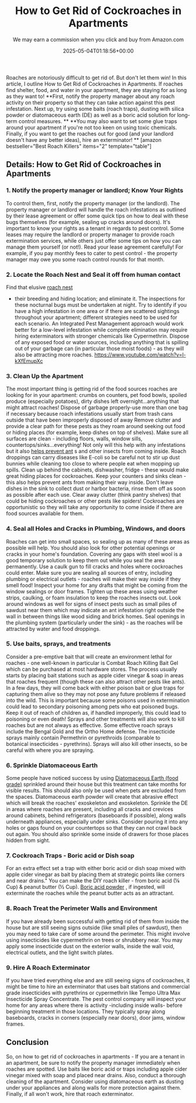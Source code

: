 ﻿---
author: We may earn a commission when you click and buy from Amazon.com
layout: post
title: How to Get Rid of Cockroaches in Apartments
date: '2025-05-04T01:18:56+00:00'
categories:
- Guide
tags: []
slug: /how-to-get-rid-of-cockroaches-in-apartments/
lastmod: 2025-05-07T12:21:27+03:00
---

Roaches are notoriously difficult to get rid of. But don't let them win! In this article, I outline How to Get Rid of Cockroaches in Apartments. If roaches find shelter, food, and water in your apartment, they are staying for as long as they want to!
**First, notify the property manager about any roach activity on their property so that they can take action against this pest infestation. Next up, try using some baits (roach traps), dusting with silica powder or diatomaceous earth (DE) as well as a boric acid solution for long-term control measures. **
**You may also want to set some glue traps around your apartment if you're not too keen on using toxic chemicals. Finally, if you want to get the roaches out for good (and your landlord doesn't have any better ideas), hire an exterminator! **
[amazon bestseller="Best Roach Killers" items="2" template="table"]
## Details: How to Get Rid of Cockroaches in Apartments
### 1. Notify the property manager or landlord; Know Your Rights
To control them, first, notify the property manager (or the landlord). The property manager or landlord will handle the roach infestations as outlined by their lease agreement or offer some quick tips on how to deal with these bugs themselves (for example, sealing up cracks around doors).
It's important to know your rights as a tenant in regards to pest control.
Some leases may require the landlord or property manager to provide roach extermination services, while others just offer some tips on how you can manage them yourself (or not!). Read your lease agreement carefully!
For example, if you pay monthly fees to cater to pest control - the property manager may owe you some roach control rounds for that month.
### 2. Locate the Roach Nest and Seal it off from human contact
Find that elusive
[roach nest](https://pestpolicy.com/how-to-find-a-roach-nest/)
- their breeding and hiding location; and eliminate it. The inspections for these nocturnal bugs must be undertaken at night.
Try to identify if you have a high infestation in one area or if there are scattered sightings throughout your apartment; different strategies need to be used for each scenario.
An Integrated Pest Management approach would work better for a low-level infestation while complete elimination may require hiring exterminators with stronger chemicals like Cypermethrin.
Dispose of any exposed food or water sources, including anything that is spilling out of your garbage can (in particular those moist foods) - as they will also be attracting more roaches.
https://www.youtube.com/watch?v=l-kXfEmupXc
### 3. Clean Up the Apartment
The most important thing is getting rid of the food sources roaches are looking for in your apartment: crumbs on counters, pet food bowls, spoiled produce (especially potatoes), dirty dishes left overnight...anything that might attract roaches!
Dispose of garbage properly-use more than one bag if necessary because roach infestations usually start from trash cans outside that have been improperly disposed of away
Remove clutter and provide a clear path for these pests as they roam around seeking out food or hiding places (for example, keep dishes on top of shelves).
Make sure all surfaces are clean - including floors, walls, window sills, countertops/sinks...everything! Not only will this help with any infestations but it also
[helps prevent ant](https://pestpolicy.com/how-to-get-rid-of-ants-in-the-bathroom/)
s and other insects from coming inside.
Roach droppings can carry diseases like E-coli so be careful not to stir up dust bunnies while cleaning too close to where people eat when mopping up spills.
Clean up behind the cabinets, dishwasher, fridge - these would make great hiding places for cockroaches.
Keep your counters and sinks clean - this also helps prevent ants from making their way inside.
Don't leave dishes in the sink to collect dust or harbor bacteria, rinse them off as soon as possible after each use.
Clear away clutter (think pantry shelves) that could be hiding cockroaches or other pests like spiders! Cockroaches are opportunistic so they will take any opportunity to come inside if there are food sources available for them.
### 4. Seal all Holes and Cracks in Plumbing, Windows, and doors
Roaches can get into small spaces, so sealing up as many of these areas as possible will help. You should also look for other potential openings or cracks in your home's foundation.
Covering any gaps with steel wool is a good temporary solution to keep them out while you seal the area permanently.
Use a caulk gun to fill cracks and holes where cockroaches could enter. Make sure you are sealing all sources of entry, including plumbing or electrical outlets - roaches will make their way inside if they smell food!
Inspect your home for any drafts that might be coming from the window sealings or door frames. Tighten up these areas using weather strips, caulking, or foam insulation to keep the roaches insects out.
Look around windows as well for signs of insect pests such as small piles of sawdust near them which may indicate an ant infestation right outside the wall in between things like wood siding and brick homes.
Seal openings in the plumbing system (particularly under the sink) - as the roaches will be attracted by water and food droppings.
### 5. Use baits, sprays, and treatments
Consider a pre-emptive bait that will create an environment lethal for roaches - one well-known in particular is Combat Roach Killing Bait Gel which can be purchased at most hardware stores.
The process usually starts by placing bait stations such as apple cider vinegar & soap in areas that roaches frequent (though these can also attract other pests like ants).
In a few days, they will come back with either poison bait or glue traps for capturing them alive so they may not pose any future problems if released into the wild. This is important because some poisons used in extermination could lead to secondary poisoning among pets who eat poisoned bugs.
Keep it out of reach of children as, if handled improperly, this could lead to poisoning or even death!
Sprays and other treatments will also work to kill roaches but are not always as effective. Some effective roach sprays include the Bengal Gold and the Ortho Home defense.
The insecticide sprays mainly contain Permethrin or pyrethroids (comparable to botanical insecticides - pyrethrins). Sprays will also kill other insects, so be careful with where you are spraying.
### 6. Sprinkle Diatomaceous Earth
Some people have noticed success by using
[Diatomaceous Earth (food grade)](https://pestpolicy.com/diatomaceous-earth/)
sprinkled around their house but this treatment can take months for visible results. This should also only be used when pets are excluded from the spaces.
Diatomaceous earth powder will create that abrasive effect which will break the roaches' exoskeleton and exoskeleton.
Sprinkle the DE in areas where roaches are present, including all cracks and crevices around cabinets, behind refrigerators (baseboards if possible), along walls underneath appliances, especially under sinks.
Consider pouring it into any holes or gaps found on your countertops so that they can not crawl back out again. You should also sprinkle some inside of drawers for those places hidden from sight.
### 7. Cockroach Traps - Boric acid or Dish soap
For an extra effect set a trap with either boric acid or dish soap mixed with apple cider vinegar as bait by placing them at strategic points like corners and near drains."
You can make the DIY roach killer - from boric acid (⅛ Cup) & peanut butter (½ Cup).
[Boric acid powder](https://pestpolicy.com/does-boric-acid-kill-roaches/)
, if ingested, will exterminate the roaches while the peanut butter acts as an attractant.
### 8. Roach Treat the Perimeter Walls and Environment
If you have already been successful with getting rid of them from inside the house but are still seeing signs outside (like small piles of sawdust), then you may need to take care of some around the perimeter.
This might involve using insecticides like cypermethrin on trees or shrubbery near. You may apply some insecticide dust on the exterior walls, inside the wall void, electrical outlets, and the light switch plates.
### 9. Hire A Roach Exterminator
If you have tried everything else and are still seeing signs of cockroaches, it might be time to hire an exterminator that uses bait stations and commercial grade insecticides with pyrethrins or cypermethrin like Tempo Ultra Max Insecticide Spray Concentrate.
The pest control company will inspect your home for any areas where there is activity -including inside walls- before beginning treatment in those locations.
They typically spray along baseboards, cracks in corners (especially near doors), door jams, window frames.
## Conclusion
So, on how to get rid of cockroaches in apartments - If you are a tenant in an apartment, be sure to notify the property manager immediately when roaches are spotted.
Use baits like boric acid or traps including apple cider vinegar mixed with soap and placed near drains. Also, conduct a thorough cleaning of the apartment.
Consider using diatomaceous earth as dusting under your appliances and along walls for more protection against them. Finally, if all won't work, hire that roach exterminator.